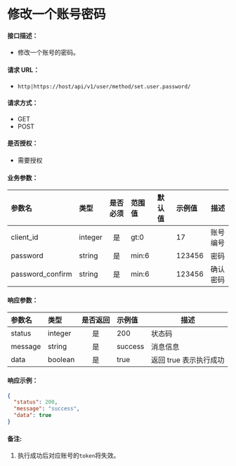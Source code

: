 # 修改一个账号密码

#### 接口描述：
- 修改一个账号的密码。

#### 请求 URL：
- `http|https://host/api/v1/user/method/set.user.password/`

#### 请求方式：
- GET
- POST

#### 是否授权：
- 需要授权

#### 业务参数：
|参数名|类型|是否必须|范围值|默认值|示例值|描述|
|:----|:---|:---:|:-----|:-----|:-----|-----|
|client_id |integer |是 |gt:0 | |17 |账号编号 |
|password |string |是 |min:6 | |123456 |密码 |
|password_confirm |string |是 |min:6 | |123456 |确认密码 |

#### 响应参数：
|参数名|类型|是否返回|示例值|描述|
|:-----|:-----|:---:|:-----|-----|
|status |integer |是 |200 |状态码 |
|message |string |是 |success |消息信息 |
|data |boolean |是 |true |返回 true 表示执行成功 |

#### 响应示例：
```json
{
  "status": 200,
  "message": "success",
  "data": true
}
```

#### 备注:
1. 执行成功后对应账号的`token`将失效。